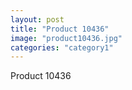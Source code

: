 ```yaml
---
layout: post
title: "Product 10436"
image: "product10436.jpg"
categories: "category1"
---
```

Product 10436
